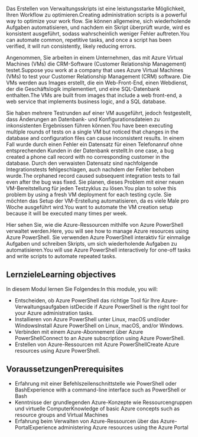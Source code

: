<span data-ttu-id="e7d03-101">Das Erstellen von Verwaltungsskripts ist eine leistungsstarke Möglichkeit, Ihren Workflow zu optimieren.</span><span class="sxs-lookup"><span data-stu-id="e7d03-101">Creating administration scripts is a powerful way to optimize your work flow.</span></span> <span data-ttu-id="e7d03-102">Sie können allgemeine, sich wiederholende Aufgaben automatisieren, und nachdem ein Skript überprüft wurde, wird es konsistent ausgeführt, sodass wahrscheinlich weniger Fehler auftreten.</span><span class="sxs-lookup"><span data-stu-id="e7d03-102">You can automate common, repetitive tasks, and once a script has been verified, it will run consistently, likely reducing errors.</span></span>

<span data-ttu-id="e7d03-103">Angenommen, Sie arbeiten in einem Unternehmen, das mit Azure Virtual Machines (VMs) die CRM-Software (Customer Relationship Management) testet.</span><span class="sxs-lookup"><span data-stu-id="e7d03-103">Suppose you work at a company that uses Azure Virtual Machines (VMs) to test your Customer Relationship Management (CRM) software.</span></span> <span data-ttu-id="e7d03-104">Die VMs werden aus Images erstellt, die ein Web-Front-End, einen Webdienst, der die Geschäftslogik implementiert, und eine SQL-Datenbank enthalten.</span><span class="sxs-lookup"><span data-stu-id="e7d03-104">The VMs are built from images that include a web front-end, a web service that implements business logic, and a SQL database.</span></span>

<span data-ttu-id="e7d03-105">Sie haben mehrere Testrunden auf einer VM ausgeführt, jedoch festgestellt, dass Änderungen an Datenbank- und Konfigurationsdateien zu inkonsistenten Ergebnissen führen können.</span><span class="sxs-lookup"><span data-stu-id="e7d03-105">You have been executing multiple rounds of tests on a single VM but noticed that changes in the database and configuration files can cause inconsistent results.</span></span> <span data-ttu-id="e7d03-106">In einem Fall wurde durch einen Fehler ein Datensatz für einen Telefonanruf ohne entsprechenden Kunden in der Datenbank erstellt.</span><span class="sxs-lookup"><span data-stu-id="e7d03-106">In one case, a bug created a phone call record with no corresponding customer in the database.</span></span> <span data-ttu-id="e7d03-107">Durch den verwaisten Datensatz sind nachfolgende Integrationstests fehlgeschlagen, auch nachdem der Fehler behoben wurde.</span><span class="sxs-lookup"><span data-stu-id="e7d03-107">The orphaned record caused subsequent integration tests to fail even after the bug was fixed.</span></span> <span data-ttu-id="e7d03-108">Sie planen, dieses Problem mit einer neuen VM-Bereitstellung für jeden Testzyklus zu lösen.</span><span class="sxs-lookup"><span data-stu-id="e7d03-108">You plan to solve this problem by using a fresh VM deployment for each testing cycle.</span></span> <span data-ttu-id="e7d03-109">Sie möchten das Setup der VM-Erstellung automatisieren, da es viele Male pro Woche ausgeführt wird.</span><span class="sxs-lookup"><span data-stu-id="e7d03-109">You want to automate the VM creation setup because it will be executed many times per week.</span></span> 

<span data-ttu-id="e7d03-110">Hier sehen Sie, wie die Azure-Ressourcen mithilfe von Azure PowerShell verwaltet werden.</span><span class="sxs-lookup"><span data-stu-id="e7d03-110">Here, you will see how to manage Azure resources using Azure PowerShell.</span></span> <span data-ttu-id="e7d03-111">Sie verwenden Azure PowerShell interaktiv für einmalige Aufgaben und schreiben Skripts, um sich wiederholende Aufgaben zu automatisieren.</span><span class="sxs-lookup"><span data-stu-id="e7d03-111">You will use Azure PowerShell interactively for one-off tasks and write scripts to automate repeated tasks.</span></span> 

## <a name="learning-objectives"></a><span data-ttu-id="e7d03-112">Lernziele</span><span class="sxs-lookup"><span data-stu-id="e7d03-112">Learning objectives</span></span>
<span data-ttu-id="e7d03-113">In diesem Modul lernen Sie Folgendes:</span><span class="sxs-lookup"><span data-stu-id="e7d03-113">In this module, you will:</span></span>
- <span data-ttu-id="e7d03-114">Entscheiden, ob Azure PowerShell das richtige Tool für Ihre Azure-Verwaltungsaufgaben ist</span><span class="sxs-lookup"><span data-stu-id="e7d03-114">Decide if Azure PowerShell is the right tool for your Azure administration tasks.</span></span>
- <span data-ttu-id="e7d03-115">Installieren von Azure PowerShell unter Linux, macOS und/oder Windows</span><span class="sxs-lookup"><span data-stu-id="e7d03-115">Install Azure PowerShell on Linux, macOS, and/or Windows.</span></span>
- <span data-ttu-id="e7d03-116">Verbinden mit einem Azure-Abonnement über Azure PowerShell</span><span class="sxs-lookup"><span data-stu-id="e7d03-116">Connect to an Azure subscription using Azure PowerShell.</span></span>
- <span data-ttu-id="e7d03-117">Erstellen von Azure-Ressourcen mit Azure PowerShell</span><span class="sxs-lookup"><span data-stu-id="e7d03-117">Create Azure resources using Azure PowerShell.</span></span>

## <a name="prerequisites"></a><span data-ttu-id="e7d03-118">Voraussetzungen</span><span class="sxs-lookup"><span data-stu-id="e7d03-118">Prerequisites</span></span>
- <span data-ttu-id="e7d03-119">Erfahrung mit einer Befehlszeilenschnittstelle wie PowerShell oder Bash</span><span class="sxs-lookup"><span data-stu-id="e7d03-119">Experience with a command-line interface such as PowerShell or Bash</span></span>
- <span data-ttu-id="e7d03-120">Kenntnisse der grundlegenden Azure-Konzepte wie Ressourcengruppen und virtuelle Computer</span><span class="sxs-lookup"><span data-stu-id="e7d03-120">Knowledge of basic Azure concepts such as resource groups and Virtual Machines</span></span>
- <span data-ttu-id="e7d03-121">Erfahrung beim Verwalten von Azure-Ressourcen über das Azure-Portal</span><span class="sxs-lookup"><span data-stu-id="e7d03-121">Experience administering Azure resources using the Azure Portal</span></span>
